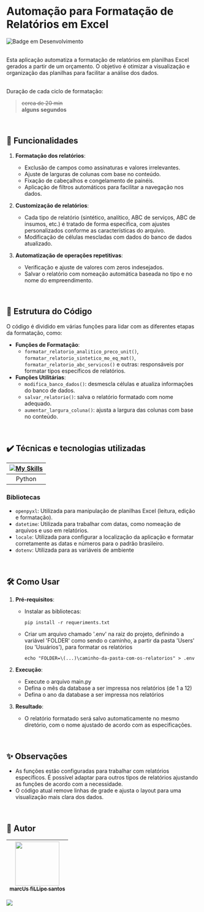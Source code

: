 # Automação para Formatação de Relatórios em Excel

![Badge em Desenvolvimento](http://img.shields.io/static/v1?label=STATUS&message=EM%20DESENVOLVIMENTO&color=GREEN&style=for-the-badge)

<br />
Esta aplicação automatiza a formatação de relatórios em planilhas Excel gerados a partir de um orçamento. O objetivo é otimizar a visualização e organização das planilhas para facilitar a análise dos dados.<br />
<br />

Duração de cada ciclo de formatação:<br />
>~~cerca de 20 min~~<br />
>**alguns segundos**

<br />

## :hammer: Funcionalidades

1. **Formatação dos relatórios**:
   - Exclusão de campos como assinaturas e valores irrelevantes.
   - Ajuste de larguras de colunas com base no conteúdo.
   - Fixação de cabeçalhos e congelamento de painéis.
   - Aplicação de filtros automáticos para facilitar a navegação nos dados.
2. **Customização de relatórios**:

   - Cada tipo de relatório (sintético, analítico, ABC de serviços, ABC de insumos, etc.) é tratado de forma específica, com ajustes personalizados conforme as características do arquivo.
   - Modificação de células mescladas com dados do banco de dados atualizado.

3. **Automatização de operações repetitivas**:
   - Verificação e ajuste de valores com zeros indesejados.
   - Salvar o relatório com nomeação automática baseada no tipo e no nome do empreendimento.

<br />

## :page_facing_up: Estrutura do Código

O código é dividido em várias funções para lidar com as diferentes etapas da formatação, como:

- **Funções de Formatação**:
  - `formatar_relatorio_analitico_preco_unit()`, `formatar_relatorio_sintetico_mo_eq_mat()`, `formatar_relatorio_abc_servicos()` e outras: responsáveis por formatar tipos específicos de relatórios.
- **Funções Utilitárias**:
  - `modifica_banco_dados()`: desmescla células e atualiza informações do banco de dados.
  - `salvar_relatorio()`: salva o relatório formatado com nome adequado.
  - `aumentar_largura_coluna()`: ajusta a largura das colunas com base no conteúdo.

<br />

## ✔️ Técnicas e tecnologias utilizadas

| [![My Skills](https://skillicons.dev/icons?i=py)]() |
| :-------------------------------------------------: |
|                       Python                        |

### Bibliotecas

- `openpyxl`: Utilizada para manipulação de planilhas Excel (leitura, edição e formatação).
- `datetime`: Utilizada para trabalhar com datas, como nomeação de arquivos e uso em relatórios.
- `locale`: Utilizada para configurar a localização da aplicação e formatar corretamente as datas e números para o padrão brasileiro.
- `dotenv`: Utilizada para as variáveis de ambiente

<br />

## 🛠️ Como Usar

1. **Pré-requisitos**:
   - Instalar as bibliotecas:
     ```
     pip install -r requeriments.txt
     ```
   - Criar um arquivo chamado '.env' na raiz do projeto, definindo a variável 'FOLDER' como sendo o caminho, a partir da pasta 'Users' (ou 'Usuários'), para formatar os relatórios
     ```
     echo "FOLDER=\(...)\caminho-da-pasta-com-os-relatorios" > .env
     ```
2. **Execução**:

   - Execute o arquivo main.py
   - Defina o mês da database a ser impressa nos relatórios (de 1 a 12)
   - Defina o ano da database a ser impressa nos relatórios

3. **Resultado**:
   - O relatório formatado será salvo automaticamente no mesmo diretório, com o nome ajustado de acordo com as especificações.

<br />

## ✨ Observações

- As funções estão configuradas para trabalhar com relatórios específicos. É possível adaptar para outros tipos de relatórios ajustando as funções de acordo com a necessidade.
- O código atual remove linhas de grade e ajusta o layout para uma visualização mais clara dos dados.

<br />

## 🚶 Autor

| [<img loading="lazy" src="https://github.com/marcus88santos.png?size=115" width=115><br><sub>marcUs fiLLipe santos</sub>](https://github.com/marcus88santos) |
| :----------------------------------------------------------------------------------------------------------------------------------------------------------: |

<div>
<a href="https://www.linkedin.com/in/marcus88santos" target="_blank">
<img loading="lazy" src="https://img.shields.io/badge/-LinkedIn-%230077B5?style=for-the-badge&logo=linkedin&logoColor=white"></a>   
</div>
